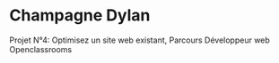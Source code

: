 # Champagne Dylan
Projet N°4:  Optimisez un site web existant, Parcours Développeur web Openclassrooms
